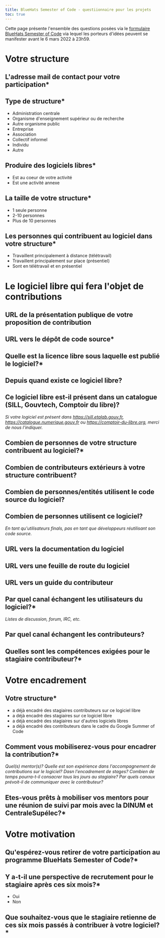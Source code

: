 ```yaml
---
title: BlueHats Semester of Code - questiionnaire pour les projets
toc: true
---
```


Cette page présente l'ensemble des questions posées via le [formulaire BlueHats Semester of Code](https://framaforms.org/bluehats-semester-of-code-encadrer-un-contributeur-sur-votre-logiciel-libre-1645087582) via lequel les porteurs d'idées peuvent se manifester avant le 6 mars 2022 à 23h59.

# Votre structure

## L'adresse mail de contact pour votre participation*

## Type de structure*

- Administration centrale
- Organisme d'enseignement supérieur ou de recherche
- Autre organisme public
- Entreprise
- Association
- Collectif informel
- Individu
- Autre

## Produire des logiciels libres*

- Est au coeur de votre activité
- Est une activité annexe

## La taille de votre structure*

- 1 seule personne
- 2-10 personnes
- Plus de 10 personnes

## Les personnes qui contribuent au logiciel dans votre structure*

- Travaillent principalement à distance (télétravail)
- Travaillent principalement sur place (présentiel)
- Sont en télétravail et en présentiel

# Le logiciel libre qui fera l'objet de contributions

## URL de la présentation publique de votre proposition de contribution
## URL vers le dépôt de code source*
## Quelle est la licence libre sous laquelle est publié le logiciel?*
## Depuis quand existe ce logiciel libre?
## Ce logiciel libre est-il présent dans un catalogue (SILL, Gouvtech, Comptoir du libre)?

*Si votre logiciel est présent dans https://sill.etalab.gouv.fr, https://catalogue.numerique.gouv.fr ou https://comptoir-du-libre.org, merci de nous l'indiquer.*

## Combien de personnes de votre structure contribuent au logiciel?*
## Combien de contributeurs extérieurs à votre structure contribuent?
## Combien de personnes/entités utilisent le code source du logiciel?
## Combien de personnes utilisent ce logiciel?

*En tant qu'utilisateurs finals, pas en tant que développeurs réutilisant son code source.*

## URL vers la documentation du logiciel
## URL vers une feuille de route du logiciel
## URL vers un guide du contributeur
## Par quel canal échangent les utilisateurs du logiciel?*

*Listes de discussion, forum, IRC, etc.*

## Par quel canal échangent les contributeurs?
## Quelles sont les compétences exigées pour le stagiaire contributeur?*

# Votre encadrement
## Votre structure*

- a déjà encadré des stagiaires contributeurs sur ce logiciel libre
- a déjà encadré des stagiaires sur ce logiciel libre
- a déjà encadré des stagiaires sur d'autres logiciels libres
- a déjà encadré des contributeurs dans le cadre du Google Summer of Code

## Comment vous mobiliserez-vous pour encadrer la contribution?*

*Quel(s) mentor(s)?  Quelle est son expérience dans l'accompagnement de contributions sur le logiciel? Dasn l'encadrement de stages?  Combien de temps pourra-t-il consacrer tous les jours au stagiaire? Par quels canaux prévoit-il de communiquer avec le contributeur?*

## Etes-vous prêts à mobiliser vos mentors pour une réunion de suivi par mois avec la DINUM et CentraleSupélec?*


# Votre motivation

## Qu'espérez-vous retirer de votre participation au programme BlueHats Semester of Code?*

## Y a-t-il une perspective de recrutement pour le stagiaire après ces six mois?*

- Oui
- Non

## Que souhaitez-vous que le stagiaire retienne de ces six mois passés à contribuer à votre logiciel?*
